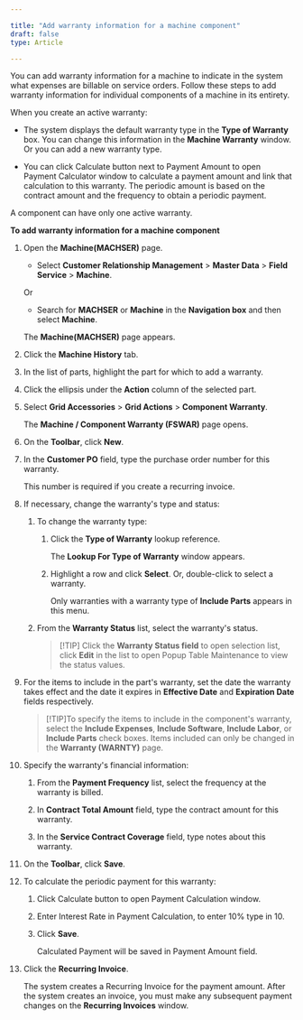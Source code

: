 ```yaml
---

title: "Add warranty information for a machine component"
draft: false
type: Article

---
```


You can add warranty information for a machine to indicate in the system what expenses are billable on service orders. Follow these steps to add warranty information for individual components of a machine in its entirety. 

When you create an active warranty:

- The system displays the default warranty type in the **Type of Warranty** box. You can change this information in the **Machine Warranty** window. Or you can add a new warranty type.

- You can click Calculate button next to Payment Amount to open Payment Calculator window to calculate a payment amount and link that calculation to this warranty. The periodic amount is based on the contract amount and the frequency to obtain a periodic payment.

A component can have only one active warranty.

**To add warranty information for a machine component**

1. Open the **Machine(MACHSER)** page.

    - Select **Customer Relationship Management** > **Master Data** > **Field Service** > **Machine**.

    Or

    - Search for **MACHSER** or **Machine** in the **Navigation box** and then select **Machine**.

    The **Machine(MACHSER)** page appears.

2. Click the **Machine History** tab.

3. In the list of parts, highlight the part for which to add a warranty.

4. Click the ellipsis under the **Action** column of the selected part.

5. Select **Grid Accessories** > **Grid Actions** > **Component Warranty**.

    The **Machine / Component Warranty (FSWAR)** page opens.

6. On the **Toolbar**, click **New**.

7. In the **Customer PO** field, type the purchase order number for this warranty.

    This number is required if you create a recurring invoice.

8. If necessary, change the warranty's type and status:

    1. To change the warranty type:

        1. Click the **Type of Warranty** lookup reference.

            The **Lookup For Type of Warranty** window appears.

        2. Highlight a row and click **Select**. Or, double-click to select a warranty.

            Only warranties with a warranty type of **Include Parts** appears in this menu.

    2. From the **Warranty Status** list, select the warranty's status.

        >[!TIP] Click the **Warranty Status field** to open selection list, click **Edit** in the list to open Popup Table Maintenance to view the status values.

9. For the items to include in the part's warranty, set the date the warranty takes effect and the date it expires in **Effective Date** and **Expiration Date** fields respectively.

    >[!TIP]To specify the items to include in the component's warranty, select the **Include Expenses**, **Include Software**, **Include Labor**, or **Include Parts** check boxes. Items included can only be changed in the **Warranty (WARNTY)** page.

10. Specify the warranty's financial information:

    1. From the **Payment Frequency** list, select the frequency at the warranty is billed.

    2. In **Contract Total Amount** field, type the contract amount for this warranty.

    3. In the **Service Contract Coverage** field, type notes about this warranty.

11. On the **Toolbar**, click **Save**.

12. To calculate the periodic payment for this warranty:

    1. Click Calculate button to open Payment Calculation window.

    2. Enter Interest Rate in Payment Calculation, to enter 10% type in 10.

    3. Click **Save**.

        Calculated Payment will be saved in Payment Amount field.

13. Click the **Recurring Invoice**.

    The system creates a Recurring Invoice for the payment amount. After the system creates an invoice, you must make any subsequent payment changes on the **Recurring Invoices** window.

​